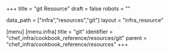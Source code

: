 +++
title = "git Resource"
draft = false
robots = ""

data_path = ["infra","resources","git"]
layout = "infra_resource"


[menu]
  [menu.infra]
    title = "git"
    identifier = "chef_infra/cookbook_reference/resources/git"
    parent = "chef_infra/cookbook_reference/resources"
+++

<!-- The contents of this page are automatically generated from the git.yaml file in the data directory. -->
<!-- To suggest a change, edit the https://github.com/chef/chef/blob/master/lib/chef/resource/git.rb file
      and submit a pull request to the https://github.com/chef/chef repository. -->
